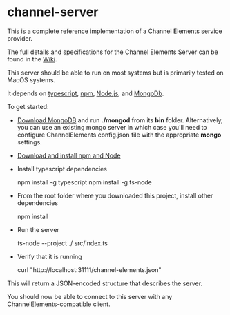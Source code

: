 # channel-server
This is a complete reference implementation of a Channel Elements service provider.

The full details and specifications for the Channel Elements Server can be found in the [Wiki](https://github.com/ChannelElementsTeam/channel-server/wiki).

This server should be able to run on most systems but is primarily tested on MacOS systems.  

It depends on [typescript](https://www.typescriptlang.org/), [npm](https://www.npmjs.com/), [Node.js](https://nodejs.org), and [MongoDb](https://www.mongodb.com).  

To get started:

* [Download MongoDB](https://www.mongodb.com/download-center) and run **./mongod** from its **bin** folder.  Alternatively, you can use an existing mongo server in which case you'll need to configure ChannelElements config.json file with the appropriate **mongo** settings.

* [Download and install npm and Node](https://www.npmjs.com/get-npm)

* Install typescript dependencies

    npm install -g typescript
    npm install -g ts-node

* From the root folder where you downloaded this project, install other dependencies

    npm install

* Run the server

    ts-node --project ./ src/index.ts

* Verify that it is running

    curl "http://localhost:31111/channel-elements.json"

This will return a JSON-encoded structure that describes the server.

You should now be able to connect to this server with any ChannelElements-compatible client.
